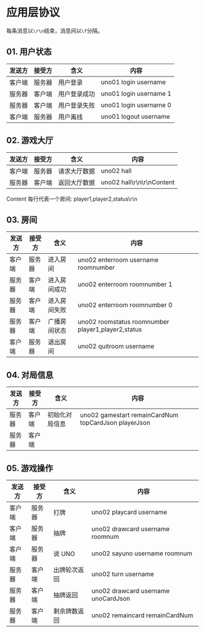 # 应用层协议

每条消息以`\r\n`结束，消息间以`\f`分隔。

## 01. 用户状态

|发送方|接受方|含义|内容|
|---|---|---|---|
|客户端|服务器|用户登录   |uno01 login username|
|服务器|客户端|用户登录成功|uno01 login username 1|
|服务器|客户端|用户登录失败|uno01 login username 0|
|客户端|服务器|用户离线   |uno01 logout username|

## 02. 游戏大厅
|发送方|接受方|含义|内容|
|---|---|---|---|
|客户端|服务器|请求大厅数据|uno02 hall|
|服务器|客户端|返回大厅数据|uno02 hall\r\n\r\nContent|

Content 每行代表一个房间: player1,player2,status\r\n

## 03. 房间

|发送方|接受方|含义|内容|
|---|---|---|---|
|客户端|服务器|进入房间|uno02 enterroom username roomnumber|
|服务器|客户端|进入房间成功|uno02 enterroom roomnumber 1|
|服务器|客户端|进入房间失败|uno02 enterroom roomnumber 0|
|服务器|客户端|广播房间状态|uno02 roomstatus roomnumber player1,player2,status|
|客户端|服务器|退出房间|uno02 quitroom username|

## 04. 对局信息

|发送方|接受方|含义|内容|
|---|---|---|---|
|服务器|客户端|初始化对局信息|uno02 gamestart remainCardNum topCardJson playerJson|
|服务器|客户端|||

## 05. 游戏操作

|发送方|接受方|含义|内容|
|---|---|---|---|
|客户端|服务器|打牌|uno02 playcard username|
|客户端|服务器|抽牌|uno02 drawcard username roomnum|
|客户端|服务器|说 UNO|uno02 sayuno username roomnum|
|服务器|客户端|出牌轮次返回|uno02 turn username|
|服务器|客户端|抽牌返回|uno02 drawcard username unoCardJson|
|服务器|客户端|剩余牌数返回|uno02 remaincard remainCardNum|
